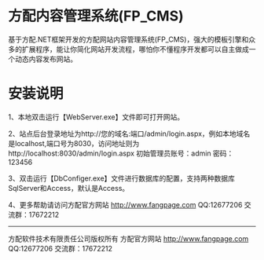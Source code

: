 # 方配内容管理系统(FP_CMS)
基于方配.NET框架开发的方配网站内容管理系统(FP_CMS)，强大的模板引擎和众多的扩展程序，能让你简化网站开发流程，哪怕你不懂程序开发都可以自主做成一个动态内容发布网站。

# 安装说明
1、本地双击运行【WebServer.exe】文件即可打开网站。

2、站点后台登录地址为http://您的域名:端口/admin/login.aspx，例如本地域名是localhost,端口号为8030，访问地址则为http://localhost:8030/admin/login.aspx 初始管理员账号：admin   密码：123456

3、双击运行【DbConfiger.exe】文件进行数据库的配置，支持两种数据库SqlServer和Access，默认是Access。
   
4、更多帮助请访问方配官方网站 http://www.fangpage.com   QQ:12677206    交流群：17672212

-------------------------------------------------------------------------------------
方配软件技术有限责任公司版权所有 方配官方网站 http://www.fangpage.com QQ:12677206 交流群：17672212
